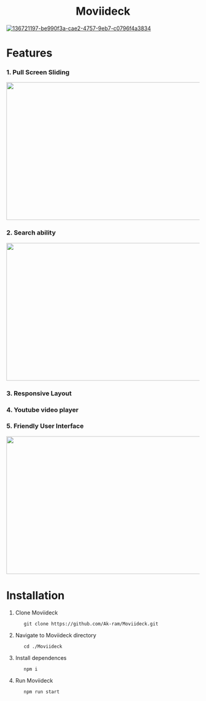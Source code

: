 <h1 align='center'>Moviideck
</h1>

[![136721197-be990f3a-cae2-4757-9eb7-c0796f4a3834](https://user-images.githubusercontent.com/69124951/190871460-e74e565c-86e2-4d47-9ac8-f70fc55e6a2e.jpg)](https://react-move-web-app.web.app/)


# Features

### 1. Pull Screen Sliding 

<div >
 <img height='359px' width = "897px" src="https://user-images.githubusercontent.com/69124951/190877307-9c96ff1e-5d7e-41af-bd1f-51dfcf6cabaf.gif"/>
</div>

### 2. Search ability
<div>
<img   height='359px' width = "897px" src="https://user-images.githubusercontent.com/69124951/190877497-a504221b-132e-43d6-9167-945eaaf36545.gif"/>
</div>



### 3. Responsive Layout
### 4. Youtube video player
### 5. Friendly User Interface

<div>
<img   height='359px' width = "897px" src="https://user-images.githubusercontent.com/69124951/190877753-5a8a2498-2d8d-4487-9eaa-bfbb32e78539.jpeg"/>
</div>

# Installation

1. Clone Moviideck

          git clone https://github.com/Ak-ram/Moviideck.git

2. Navigate to Moviideck directory

          cd ./Moviideck
          
3. Install dependences

          npm i
          
4. Run Moviideck

          npm run start 
